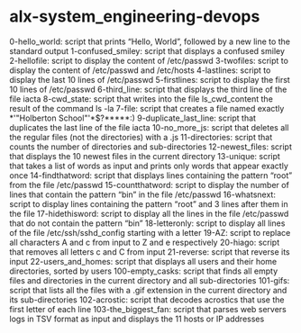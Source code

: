 # alx-system_engineering-devops
0-hello_world: script that prints “Hello, World”, followed by a new line to the standard output
1-confused_smiley: script that displays a confused smiley
2-hellofile: script to display the content of /etc/passwd
3-twofiles: script to display the content of /etc/passwd and /etc/hosts
4-lastlines: script to display the last 10 lines of /etc/passwd
5-firstlines: script to display the first 10 lines of /etc/passwd
6-third_line: script that displays the third line of the file iacta
8-cwd_state: script that writes into the file ls_cwd_content the result of the command ls -la
7-file: script that creates a file named exactly *\'"Holberton School"'\*$?*****:)
9-duplicate_last_line: script that duplicates the last line of the file iacta
10-no_more_js: script that deletes all the regular files (not the directories) with a .js
11-directories: script that counts the number of directories and sub-directories
12-newest_files: script that displays the 10 newest files in the current directory
13-unique: script that takes a list of words as input and prints only words that appear exactly once
14-findthatword: script that displays lines containing the pattern “root” from the file /etc/passwd
15-countthatword: script to display the number of lines that contain the pattern “bin” in the file /etc/passwd
16-whatsnext: script to display lines containing the pattern “root” and 3 lines after them in the file
17-hidethisword: script to display all the lines in the file /etc/passwd that do not contain the pattern “bin”
18-letteronly: script to display all lines of the file /etc/ssh/sshd_config starting with a letter
19-AZ: script to replace all characters A and c from input to Z and e respectively
20-hiago: script that removes all letters c and C from input
21-reverse: script that reverse its input
22-users_and_homes: script that displays all users and their home directories, sorted by users
100-empty_casks: script that finds all empty files and directories in the current directory and all sub-directories
101-gifs: script that lists all the files with a .gif extension in the current directory and its sub-directories
102-acrostic: script that decodes acrostics that use the first letter of each line
103-the_biggest_fan: script that parses web servers logs in TSV format as input and displays the 11 hosts or IP addresses

